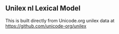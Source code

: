 Unilex nl Lexical Model
----------------------

This is built directly from Unicode.org unilex data at
https://github.com/unicode-org/unilex

